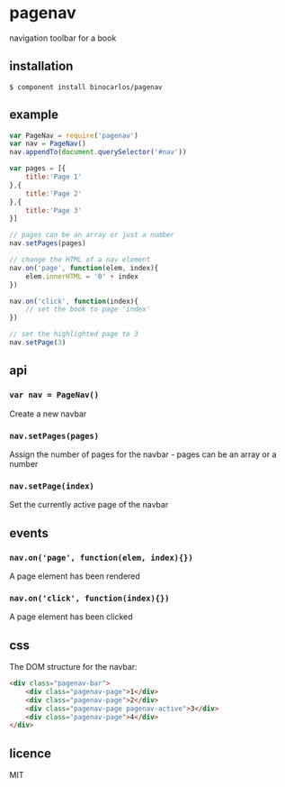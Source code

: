 pagenav
=======

navigation toolbar for a book

## installation

```
$ component install binocarlos/pagenav
```

## example

```js
var PageNav = require('pagenav')
var nav = PageNav()
nav.appendTo(document.querySelector('#nav'))

var pages = [{
	title:'Page 1'	
},{
	title:'Page 2'
},{
	title:'Page 3'
}]

// pages can be an array or just a number
nav.setPages(pages)

// change the HTML of a nav element
nav.on('page', function(elem, index){
	elem.innerHTML = '0' + index
})

nav.on('click', function(index){
	// set the book to page 'index'	
})

// set the highlighted page to 3
nav.setPage(3)
```

## api

### `var nav = PageNav()`

Create a new navbar

### `nav.setPages(pages)`

Assign the number of pages for the navbar - pages can be an array or a number

### `nav.setPage(index)`

Set the currently active page of the navbar

## events

### `nav.on('page', function(elem, index){})`

A page element has been rendered

### `nav.on('click', function(index){})`

A page element has been clicked

## css

The DOM structure for the navbar:

```html
<div class="pagenav-bar">
	<div class="pagenav-page">1</div>
	<div class="pagenav-page">2</div>
	<div class="pagenav-page pagenav-active">3</div>
	<div class="pagenav-page">4</div>
</div>
```

## licence
MIT